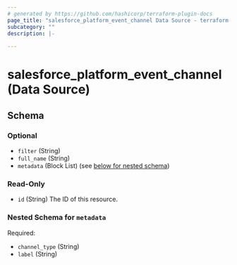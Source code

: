 ```yaml
---
# generated by https://github.com/hashicorp/terraform-plugin-docs
page_title: "salesforce_platform_event_channel Data Source - terraform-provider-salesforce"
subcategory: ""
description: |-
  
---
```


# salesforce_platform_event_channel (Data Source)





<!-- schema generated by tfplugindocs -->
## Schema

### Optional

- `filter` (String)
- `full_name` (String)
- `metadata` (Block List) (see [below for nested schema](#nestedblock--metadata))

### Read-Only

- `id` (String) The ID of this resource.

<a id="nestedblock--metadata"></a>
### Nested Schema for `metadata`

Required:

- `channel_type` (String)
- `label` (String)
